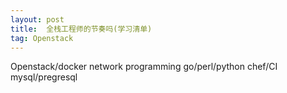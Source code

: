 ```yaml
---
layout: post
title:  全栈工程师的节奏吗(学习清单)
tag: Openstack 
---
```


Openstack/docker
network programming go/perl/python
chef/CI
mysql/pregresql
